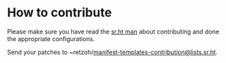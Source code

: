 # How to contribute

Please make sure you have read the
[sr.ht man](https://man.sr.ht/git.sr.ht/send-email.md) about
contributing and done the appropriate configurations.

Send your patches to ~retzoh/manifest-templates-contribution@lists.sr.ht.
